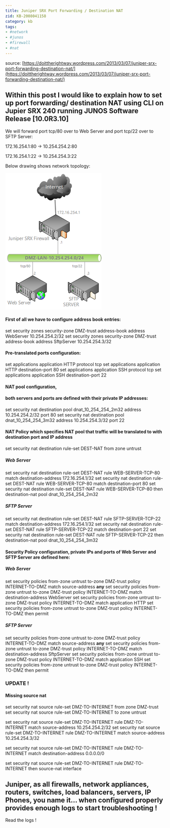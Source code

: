 ```yaml
---
title: Juniper SRX Port Forwarding / Destination NAT
zid: KB-2008041158
category: kb
tags:
- #network
- #junos
- #firewall
- #nat
---
```




source: [https://doittherightway.wordpress.com/2013/03/07/juniper-srx-port-forwarding-destination-nat/](https://doittherightway.wordpress.com/2013/03/07/juniper-srx-port-forwarding-destination-nat/)

## Within this post I would like to explain how to set up port forwarding/ destination NAT using CLI on Jupier SRX 240 running JUNOS Software Release \[10.0R3.10\]

We will forward port tcp/80 over to Web Server and port tcp/22 over to SFTP Server:

172.16.254.1:80 -> 10.254.254.2:80

172.16.254.1:22 -> 10.254.254.3:22

Below drawing shows network topology:

![Network diagram](_resources/618df4c74e914d4a92237de3010a16c9.png)

#### First of all we have to configure address book entries:

set security zones security-zone DMZ-trust address-book address WebServer 10.254.254.2/32
set security zones security-zone DMZ-trust address-book address SftpServer 10.254.254.3/32

#### Pre-translated ports configuration:

set applications application HTTP protocol tcp
set applications application HTTP destination-port 80
set applications application SSH protocol tcp
set applications application SSH destination-port 22

#### NAT pool configuration,

#### both servers and ports are defined with their private IP addresses:

set security nat destination pool dnat\_10\_254\_254\_2m32 address 10.254.254.2/32 port 80
set security nat destination pool dnat\_10\_254\_254\_3m32 address 10.254.254.3/32 port 22

#### NAT Policy which specifies NAT pool that traffic will be translated to with destination port and IP address

set security nat destination rule-set DEST-NAT from zone untrust

##### Web Server

set security nat destination rule-set DEST-NAT rule WEB-SERVER-TCP-80 match destination-address 172.16.254.1/32
set security nat destination rule-set DEST-NAT rule WEB-SERVER-TCP-80 match destination-port 80
set security nat destination rule-set DEST-NAT rule WEB-SERVER-TCP-80 then destination-nat pool dnat\_10\_254\_254\_2m32

##### SFTP Server

set security nat destination rule-set DEST-NAT rule SFTP-SERVER-TCP-22 match destination-address 172.16.254.1/32
set security nat destination rule-set DEST-NAT rule SFTP-SERVER-TCP-22 match destination-port 22
set security nat destination rule-set DEST-NAT rule SFTP-SERVER-TCP-22 then destination-nat pool dnat\_10\_254\_254\_3m32

#### Security Policy configuration, private IPs and ports of Web Server and SFTP Server are defined here:

##### Web Server

set security policies from-zone untrust to-zone DMZ-trust policy INTERNET-TO-DMZ match source-address **any**
set security policies from-zone untrust to-zone DMZ-trust policy INTERNET-TO-DMZ match destination-address WebServer
set security policies from-zone untrust to-zone DMZ-trust policy INTERNET-TO-DMZ match application HTTP
set security policies from-zone untrust to-zone DMZ-trust policy INTERNET-TO-DMZ then permit

##### SFTP Server

set security policies from-zone untrust to-zone DMZ-trust policy INTERNET-TO-DMZ match source-address **any**
set security policies from-zone untrust to-zone DMZ-trust policy INTERNET-TO-DMZ match destination-address SftpServer
set security policies from-zone untrust to-zone DMZ-trust policy INTERNET-TO-DMZ match application SSH
set security policies from-zone untrust to-zone DMZ-trust policy INTERNET-TO-DMZ then permit

### UPDATE !

#### Missing source nat

set security nat source rule-set DMZ-TO-INTERNET from zone DMZ-trust
set security nat source rule-set DMZ-TO-INTERNET to zone untrust

set security nat source rule-set DMZ-TO-INTERNET rule DMZ-TO-INTERNET match source-address 10.254.254.2/32
set security nat source rule-set DMZ-TO-INTERNET rule DMZ-TO-INTERNET match source-address 10.254.254.3/32
 
set security nat source rule-set DMZ-TO-INTERNET rule DMZ-TO-INTERNET match destination-address 0.0.0.0/0
 
set security nat source rule-set DMZ-TO-INTERNET rule DMZ-TO-INTERNET then source-nat interface

## Juniper, as all firewalls, network appliances, routers, switches, load balancers, servers, IP Phones, you name it… when configured properly provides enough logs to start troubleshooting !

Read the logs !